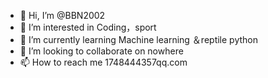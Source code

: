 - 👋 Hi, I’m @BBN2002
- 👀 I’m interested in Coding，sport
- 🌱 I’m currently learning Machine learning ＆reptile python
- 💞️ I’m looking to collaborate on nowhere
- 📫 How to reach me 1748444357qq.com

<!---
BBN2002/BBN2002 is a ✨ special ✨ repository because its `README.md` (this file) appears on your GitHub profile.
You can click the Preview link to take a look at your changes.
--->
